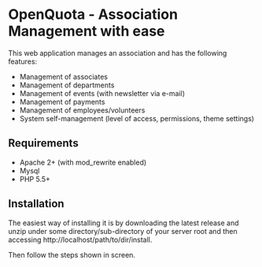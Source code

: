 # OpenQuota - Association Management with ease

This web application manages an association and has the following features:

 * Management of associates
 * Management of departments 
 * Management of events (with newsletter via e-mail)
 * Management of payments
 * Management of employees/volunteers
 * System self-management (level of access, permissions, theme settings)


## Requirements

 * Apache 2+ (with mod_rewrite enabled)
 * Mysql
 * PHP 5.5+


## Installation

The easiest way of installing it is by downloading the latest release and unzip under some directory/sub-directory of your server root and 
then accessing http://localhost/path/to/dir/install.

Then follow the steps shown in screen.





